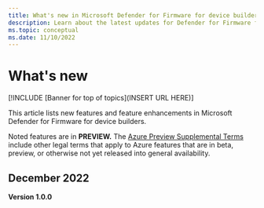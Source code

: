 ```yaml
---
title: What's new in Microsoft Defender for Firmware for device builders
description: Learn about the latest updates for Defender for Firmware for device builders.
ms.topic: conceptual
ms.date: 11/10/2022
---
```


# What's new

[!INCLUDE [Banner for top of topics](INSERT URL HERE)]

This article lists new features and feature enhancements in Microsoft Defender for Firmware for device builders.

Noted features are in **PREVIEW.** The [Azure Preview Supplemental Terms](https://azure.microsoft.com/support/legal/preview-supplemental-terms/) include other legal terms that apply to Azure features that are in beta, preview, or otherwise not yet released into general availability.

## December 2022

**Version 1.0.0**

